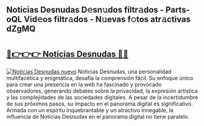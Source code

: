 ## Noticias Desnudas D𝚎sn𝚞dos filtr𝚊dos - Parts-oQL Vid𝚎os filtr𝚊dos - N𝚞evas f𝚘tos atr𝚊ctivas dZgMQ

# <h2><a href="http://mb9vhn.tromn.icu/?c=Noticias+Desnudas">🔗👉👉👉 Noticias Desnudas 🔗🔗</a></h2>

[![Noticias Desnudas nuevo](https://i.imgur.com/pEAQMta.gif)](http://mb9vhn.tromn.icu/?c=Noticias+Desnudas)
Noticias Desnudas, una personalidad multifacética y enigmática, desafía la comprensión fácil. Su enfoque único para crear una presencia en la web ha fascinado y provocado observadores, generando debates sobre la privacidad, la expresión artística y las complejidades de las sociedades digitales. A pesar de la incertidumbre de sus próximos pasos, su impacto en el panorama digital es significativo. Armada con un espíritu inquebrantable y un atractivo innegable, la influencia de Noticias Desnudas en el panorama digital no tiene paralelo.
